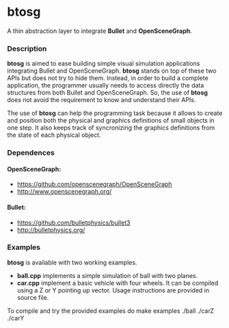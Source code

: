# btosg
A thin abstraction layer to integrate **Bullet** and **OpenSceneGraph**.

### Description
**btosg** is aimed to ease building simple visual simulation applications integrating Bullet and OpenSceneGraph.
**btosg** stands on top of these two APIs but does not try to hide them. Instead, in order to build a complete application, the programmer usually needs to access directly the data structures from both Bullet and OpenSceneGraph. So, the use of **btosg** does not avoid the requirement to know and understand their APIs.

The use of **btosg** can help the programming task because it allows to create and position both the physical and graphics definitions of small objects in one step. It also keeps track of syncronizing the graphics definitions from the state of each physical object.

### Dependences
#### OpenSceneGraph: 
* https://github.com/openscenegraph/OpenSceneGraph 
* http://www.openscenegraph.org/
#### Bullet:
* https://github.com/bulletphysics/bullet3 
* http://bulletphysics.org/

### Examples
**btosg** is available with two working examples.
* **ball.cpp** implements a simple simulation of ball with two planes.
* **car.cpp** implement a basic vehicle with four wheels. It can be compiled using a Z or Y pointing up vector.
Usage instructions are provided in source file.

To compile and try the provided examples do
   make examples 
   ./ball
   ./carZ
   ./carY
